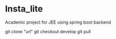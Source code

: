 # Insta_lite
Academic project for JEE using spring boot backend

git clone "url"
git checkout develop
git pull
